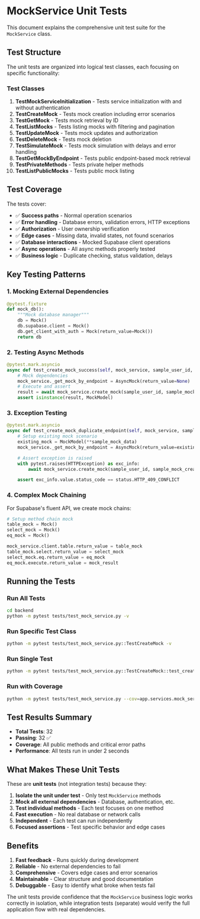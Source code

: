 # MockService Unit Tests

This document explains the comprehensive unit test suite for the `MockService` class.

## Test Structure

The unit tests are organized into logical test classes, each focusing on specific functionality:

### Test Classes

1. **TestMockServiceInitialization** - Tests service initialization with and without authentication
2. **TestCreateMock** - Tests mock creation including error scenarios
3. **TestGetMock** - Tests mock retrieval by ID
4. **TestListMocks** - Tests listing mocks with filtering and pagination
5. **TestUpdateMock** - Tests mock updates and authorization
6. **TestDeleteMock** - Tests mock deletion
7. **TestSimulateMock** - Tests mock simulation with delays and error handling
8. **TestGetMockByEndpoint** - Tests public endpoint-based mock retrieval
9. **TestPrivateMethods** - Tests private helper methods
10. **TestListPublicMocks** - Tests public mock listing

## Test Coverage

The tests cover:

- ✅ **Success paths** - Normal operation scenarios
- ✅ **Error handling** - Database errors, validation errors, HTTP exceptions
- ✅ **Authorization** - User ownership verification
- ✅ **Edge cases** - Missing data, invalid states, not found scenarios
- ✅ **Database interactions** - Mocked Supabase client operations
- ✅ **Async operations** - All async methods properly tested
- ✅ **Business logic** - Duplicate checking, status validation, delays

## Key Testing Patterns

### 1. Mocking External Dependencies
```python
@pytest.fixture
def mock_db():
    """Mock database manager"""
    db = Mock()
    db.supabase.client = Mock()
    db.get_client_with_auth = Mock(return_value=Mock())
    return db
```

### 2. Testing Async Methods
```python
@pytest.mark.asyncio
async def test_create_mock_success(self, mock_service, sample_user_id, sample_mock_create):
    # Mock dependencies
    mock_service._get_mock_by_endpoint = AsyncMock(return_value=None)
    # Execute and assert
    result = await mock_service.create_mock(sample_user_id, sample_mock_create)
    assert isinstance(result, MockModel)
```

### 3. Exception Testing
```python
@pytest.mark.asyncio
async def test_create_mock_duplicate_endpoint(self, mock_service, sample_user_id, sample_mock_create):
    # Setup existing mock scenario
    existing_mock = MockModel(**sample_mock_data)
    mock_service._get_mock_by_endpoint = AsyncMock(return_value=existing_mock)

    # Assert exception is raised
    with pytest.raises(HTTPException) as exc_info:
        await mock_service.create_mock(sample_user_id, sample_mock_create)

    assert exc_info.value.status_code == status.HTTP_409_CONFLICT
```

### 4. Complex Mock Chaining
For Supabase's fluent API, we create mock chains:
```python
# Setup method chain mock
table_mock = Mock()
select_mock = Mock()
eq_mock = Mock()

mock_service.client.table.return_value = table_mock
table_mock.select.return_value = select_mock
select_mock.eq.return_value = eq_mock
eq_mock.execute.return_value = mock_result
```

## Running the Tests

### Run All Tests
```bash
cd backend
python -m pytest tests/test_mock_service.py -v
```

### Run Specific Test Class
```bash
python -m pytest tests/test_mock_service.py::TestCreateMock -v
```

### Run Single Test
```bash
python -m pytest tests/test_mock_service.py::TestCreateMock::test_create_mock_success -v
```

### Run with Coverage
```bash
python -m pytest tests/test_mock_service.py --cov=app.services.mock_service --cov-report=html
```

## Test Results Summary

- **Total Tests**: 32
- **Passing**: 32 ✅
- **Coverage**: All public methods and critical error paths
- **Performance**: All tests run in under 2 seconds

## What Makes These Unit Tests

These are **unit tests** (not integration tests) because they:

1. **Isolate the unit under test** - Only test `MockService` methods
2. **Mock all external dependencies** - Database, authentication, etc.
3. **Test individual methods** - Each test focuses on one method
4. **Fast execution** - No real database or network calls
5. **Independent** - Each test can run independently
6. **Focused assertions** - Test specific behavior and edge cases

## Benefits

1. **Fast feedback** - Runs quickly during development
2. **Reliable** - No external dependencies to fail
3. **Comprehensive** - Covers edge cases and error scenarios
4. **Maintainable** - Clear structure and good documentation
5. **Debuggable** - Easy to identify what broke when tests fail

The unit tests provide confidence that the `MockService` business logic works correctly in isolation, while integration tests (separate) would verify the full application flow with real dependencies.
